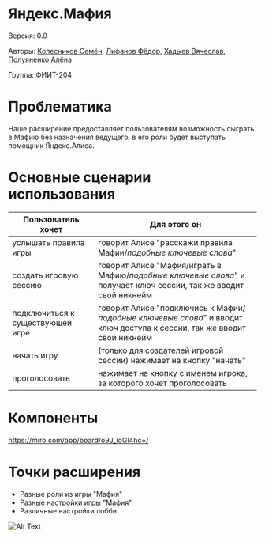 # Яндекс.Мафия
Версия: 0.0

Авторы: [Колесников Семён](https://github.com/invis166), [Лифанов Фёдор](https://github.com/amagoosebitch), [Хадыев Вячеслав](https://github.com/Hvv007), [Полуяненко Алёна](https://github.com/NiripsaKakVsegda)

Группа: ФИИТ-204
# Проблематика
Наше расширение предоставляет пользователям возможность сыграть в Мафию без назначения ведущего, в его роли будет выступать помощник Яндекс.Алиса.
# Основные сценарии использования
| Пользователь хочет | Для этого он |
| ------------- | ------------- |
| услышать правила игры | говорит Алисе "расскажи правила Мафии/*подобные ключевые слова*" |
| создать игровую сессию | говорит Алисе "Мафия/играть в Мафию/*подобные ключевые слова*" и получает ключ сессии, так же вводит свой никнейм |
| подключиться к существующей игре | говорит Алисе "подключись к Мафии/*подобные ключевые слова*" и вводит ключ доступа к сессии, так же вводит свой никнейм |
| начать игру | (только для создателей игровой сессии) нажимает на кнопку "начать" |
| проголосовать | нажимает на кнопку с именем игрока, за которого хочет проголосовать |
# Компоненты
https://miro.com/app/board/o9J_loGl4hc=/
# Точки расширения
* Разные роли из игры "Мафия"
* Разные настройки игры "Мафия" 
* Различные настройки лобби

![Alt Text](https://c.tenor.com/YETEvBpf6ggAAAAd/zxc-zxc-cat.gif)


